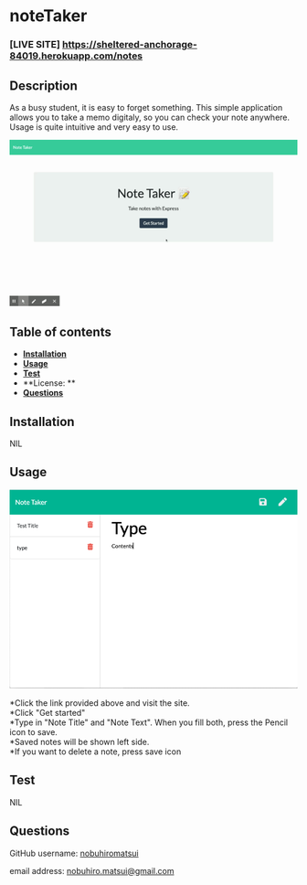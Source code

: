 # noteTaker
### [LIVE SITE] https://sheltered-anchorage-84019.herokuapp.com/notes



## Description
As a busy student, it is easy to forget something. This simple application allows you to take a memo digitaly, so you can check your note anywhere.
Usage is quite intuitive and very easy to use. 

![Image of terminal](https://github.com/nobuhiromatsui/noteTaker/blob/master/img/NoteTaker.gif)



## Table of contents
  * [**Installation**](#Installation)
  * [**Usage**](#Usage) 
  * [**Test**](#Test)
  * **License: **
  * [**Questions**](#Questions)

## Installation
NIL

## Usage

![Image of terminal](https://github.com/nobuhiromatsui/noteTaker/blob/master/img/NoteTake2.png)


  *Click the link provided above and visit the site.  
  *Click "Get started"  
  *Type in "Note Title" and "Note Text". When you fill both, press the Pencil icon to save.  
  *Saved notes will be shown left side.  
  *If you want to delete a note, press save icon  

## Test
NIL


## Questions
  GitHub username: [nobuhiromatsui](https://github.com/nobuhiromatsui) 
  
  email address: [nobuhiro.matsui@gmail.com](nobuhiro.matsui@gmail.com)
